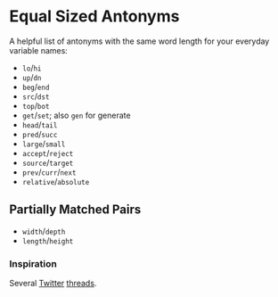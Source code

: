 # Equal Sized Antonyms
A helpful list of antonyms with the same word length for your everyday variable names:

- `lo`/`hi`
- `up`/`dn`
- `beg`/`end`
- `src`/`dst`
- `top`/`bot`
- `get`/`set`; also `gen` for generate
- `head`/`tail`
- `pred`/`succ`
- `large`/`small`
- `accept`/`reject`
- `source`/`target`
- `prev`/`curr`/`next`
- `relative`/`absolute`

## Partially Matched Pairs

- `width`/`depth`
- `length`/`height`

### Inspiration
Several [Twitter](https://twitter.com/fulhack/status/863496853190582272) [threads](https://twitter.com/kikko_fr/status/505301200980672512).  
